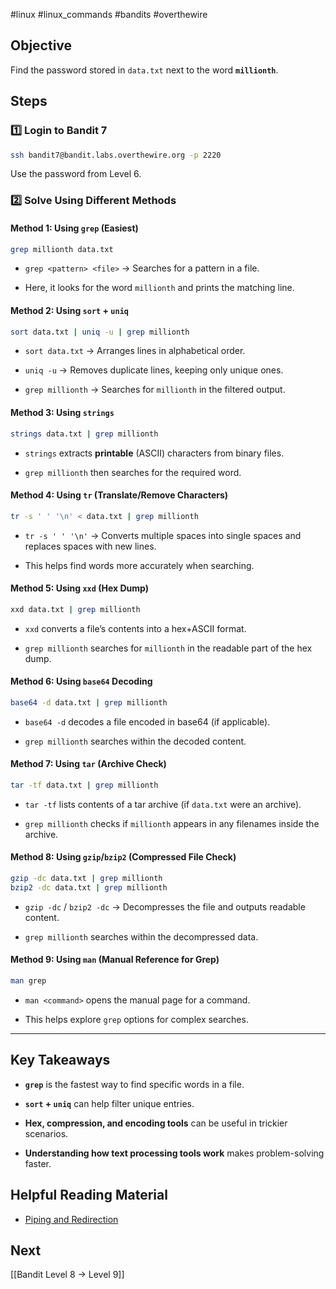 #linux #linux_commands #bandits #overthewire
## Objective
Find the password stored in `data.txt` next to the word **`millionth`**.
## Steps

### 1️⃣ Login to Bandit 7

```bash
ssh bandit7@bandit.labs.overthewire.org -p 2220
```

Use the password from Level 6.

### 2️⃣ Solve Using Different Methods

#### **Method 1: Using `grep` (Easiest)**

```bash
grep millionth data.txt
```

- `grep <pattern> <file>` → Searches for a pattern in a file.
    
- Here, it looks for the word `millionth` and prints the matching line.
    

#### **Method 2: Using `sort` + `uniq`**

```bash
sort data.txt | uniq -u | grep millionth
```

- `sort data.txt` → Arranges lines in alphabetical order.
    
- `uniq -u` → Removes duplicate lines, keeping only unique ones.
    
- `grep millionth` → Searches for `millionth` in the filtered output.
    

#### **Method 3: Using `strings`**

```bash
strings data.txt | grep millionth
```

- `strings` extracts **printable** (ASCII) characters from binary files.
    
- `grep millionth` then searches for the required word.
    

#### **Method 4: Using `tr` (Translate/Remove Characters)**

```bash
tr -s ' ' '\n' < data.txt | grep millionth
```

- `tr -s ' ' '\n'` → Converts multiple spaces into single spaces and replaces spaces with new lines.
    
- This helps find words more accurately when searching.
    

#### **Method 5: Using `xxd` (Hex Dump)**

```bash
xxd data.txt | grep millionth
```

- `xxd` converts a file’s contents into a hex+ASCII format.
    
- `grep millionth` searches for `millionth` in the readable part of the hex dump.
    

#### **Method 6: Using `base64` Decoding**

```bash
base64 -d data.txt | grep millionth
```

- `base64 -d` decodes a file encoded in base64 (if applicable).
    
- `grep millionth` searches within the decoded content.
    

#### **Method 7: Using `tar` (Archive Check)**

```bash
tar -tf data.txt | grep millionth
```

- `tar -tf` lists contents of a tar archive (if `data.txt` were an archive).
    
- `grep millionth` checks if `millionth` appears in any filenames inside the archive.
    

#### **Method 8: Using `gzip`/`bzip2` (Compressed File Check)**

```bash
gzip -dc data.txt | grep millionth
bzip2 -dc data.txt | grep millionth
```

- `gzip -dc` / `bzip2 -dc` → Decompresses the file and outputs readable content.
    
- `grep millionth` searches within the decompressed data.
    

#### **Method 9: Using `man` (Manual Reference for Grep)**

```bash
man grep
```

- `man <command>` opens the manual page for a command.
    
- This helps explore `grep` options for complex searches.
    

---

## Key Takeaways

- **`grep`** is the fastest way to find specific words in a file.
    
- **`sort` + `uniq`** can help filter unique entries.
    
- **Hex, compression, and encoding tools** can be useful in trickier scenarios.
    
- **Understanding how text processing tools work** makes problem-solving faster.
    

## Helpful Reading Material
- [Piping and Redirection](https://ryanstutorials.net/linuxtutorial/piping.php)
## Next
[[Bandit Level 8 → Level 9]]